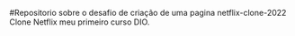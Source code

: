 #Repositorio sobre o desafio de criação de uma pagina netflix-clone-2022
Clone Netflix meu primeiro curso DIO.
